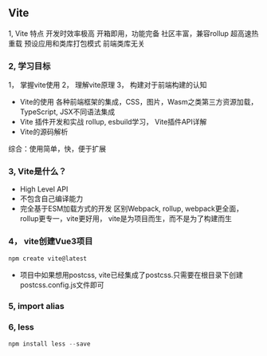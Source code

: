 ## Vite
 1, Vite 特点
 开发时效率极高
 开箱即用，功能完备
 社区丰富，兼容rollup
 超高速热重载
 预设应用和类库打包模式
 前端类库无关
 
 ### 2, 学习目标
 1， 掌握vite使用
 2， 理解vite原理
 3， 构建对于前端构建的认知
 * Vite的使用
   各种前端框架的集成，CSS，图片，Wasm之类第三方资源加载， TypeScript, JSX不同语法集成
 * Vite 插件开发和实战
   rollup, esbuild学习， Vite插件API详解
 * Vite的源码解析

综合：使用简单，快，便于扩展

### 3, Vite是什么？
* High Level API
* 不包含自己编译能力
* 完全基于ESM加载方式的开发
区别Webpack, rollup, webpack更全面，rollup更专一，vite更好用，
vite是为项目而生，而不是为了构建而生


### 4， vite创建Vue3项目
```js
npm create vite@latest
```

* 项目中如果想用postcss, vite已经集成了postcss.只需要在根目录下创建postcss.config.js文件即可

### 5, import alias

### 6, less
```js
npm install less --save
```
